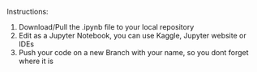 Instructions:

1. Download/Pull the .ipynb file to your local repository
2. Edit as a Jupyter Notebook, you can use Kaggle, Jupyter website or IDEs
3. Push your code on a new Branch with your name, so you dont forget where it is
